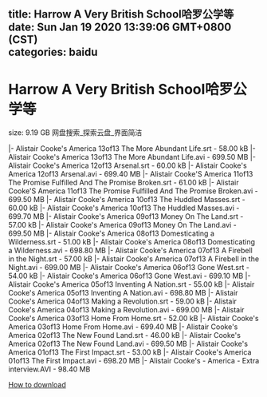 
title: Harrow A Very British School哈罗公学等
date: Sun Jan 19 2020 13:39:06 GMT+0800 (CST)    
categories: baidu
---

# Harrow A Very British School哈罗公学等
size: 9.19 GB
 网盘搜索_探索云盘_界面简洁
 
|- Alistair Cooke's America 13of13 The More Abundant Life.srt - 58.00 kB
|- Alistair Cooke's America 13of13 The More Abundant Life.avi - 699.50 MB
|- Alistair Cooke's America 12of13 Arsenal.srt - 60.00 kB
|- Alistair Cooke's America 12of13 Arsenal.avi - 699.40 MB
|- Alistair Cooke'S America 11of13 The Promise Fulfilled And The Promise Broken.srt - 61.00 kB
|- Alistair Cooke'S America 11of13 The Promise Fulfilled And The Promise Broken.avi - 699.50 MB
|- Alistair Cooke's America 10of13 The Huddled Masses.srt - 60.00 kB
|- Alistair Cooke's America 10of13 The Huddled Masses.avi - 699.70 MB
|- Alistair Cooke's America 09of13 Money On The Land.srt - 57.00 kB
|- Alistair Cooke's America 09of13 Money On The Land.avi - 699.50 MB
|- Alistair Cooke's America 08of13 Domesticating a Wilderness.srt - 51.00 kB
|- Alistair Cooke's America 08of13 Domesticating a Wilderness.avi - 698.80 MB
|- Alistair Cooke's America 07of13 A Firebell in the Night.srt - 57.00 kB
|- Alistair Cooke's America 07of13 A Firebell in the Night.avi - 699.00 MB
|- Alistair Cooke's America 06of13 Gone West.srt - 54.00 kB
|- Alistair Cooke's America 06of13 Gone West.avi - 699.10 MB
|- Alistair Cooke's America 05of13  Inventing A Nation.srt - 55.00 kB
|- Alistair Cooke's America 05of13  Inventing A Nation.avi - 698.80 MB
|- Alistair Cooke's America 04of13 Making a Revolution.srt - 59.00 kB
|- Alistair Cooke's America 04of13 Making a Revolution.avi - 699.00 MB
|- Alistair Cooke's America 03of13  Home From Home.srt - 52.00 kB
|- Alistair Cooke's America 03of13  Home From Home.avi - 699.40 MB
|- Alistair Cooke's America 02of13 The New Found Land.srt - 46.00 kB
|- Alistair Cooke's America 02of13 The New Found Land.avi - 699.50 MB
|- Alistair Cooke's America 01of13  The First Impact.srt - 53.00 kB
|- Alistair Cooke's America 01of13  The First Impact.avi - 698.20 MB
|- Alistair Cooke's - America - Extra interview.AVI - 98.40 MB

[How to download](https://bpcam.bemobtrk.com/go/2ceec3aa-1ca2-46d6-b9ff-aaa5c184517c?jno=168)